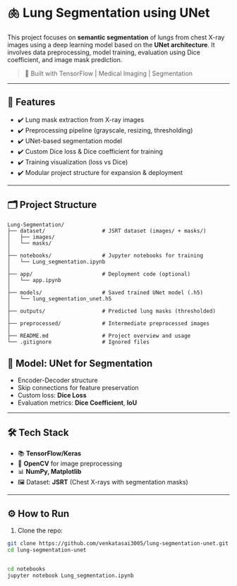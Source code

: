 # 🫁 Lung Segmentation using UNet

This project focuses on **semantic segmentation** of lungs from chest X-ray images using a deep learning model based on the **UNet architecture**. It involves data preprocessing, model training, evaluation using Dice coefficient, and image mask prediction.

> 🚀 Built with TensorFlow | Medical Imaging | Segmentation

---

## 📌 Features

- ✔️ Lung mask extraction from X-ray images
- ✔️ Preprocessing pipeline (grayscale, resizing, thresholding)
- ✔️ UNet-based segmentation model
- ✔️ Custom Dice loss & Dice coefficient for training
- ✔️ Training visualization (loss vs Dice)
- ✔️ Modular project structure for expansion & deployment

---

## 🗂 Project Structure

```text
Lung-Segmentation/
├── dataset/                  # JSRT dataset (images/ + masks/)
│   ├── images/
│   └── masks/
│
├── notebooks/                # Jupyter notebooks for training
│   └── Lung_segmentation.ipynb
│
├── app/                      # Deployment code (optional)
│   └── app.ipynb
│
├── models/                   # Saved trained UNet model (.h5)
│   └── lung_segmentation_unet.h5
│
├── outputs/                  # Predicted lung masks (thresholded)
│
├── preprocessed/             # Intermediate preprocessed images
│
├── README.md                 # Project overview and usage
└── .gitignore                # Ignored files
```

## 🧠 Model: UNet for Segmentation

- Encoder-Decoder structure
- Skip connections for feature preservation
- Custom loss: **Dice Loss**
- Evaluation metrics: **Dice Coefficient**, **IoU**

---

## 🛠️ Tech Stack

- 📚 **TensorFlow/Keras**
- 🧪 **OpenCV** for image preprocessing
- 📊 **NumPy, Matplotlib**
- 🖼️ Dataset: **JSRT** (Chest X-rays with segmentation masks)

---

## ⚙️ How to Run

1. Clone the repo:

```bash
git clone https://github.com/venkatasai3005/lung-segmentation-unet.git
cd lung-segmentation-unet


cd notebooks
jupyter notebook Lung_segmentation.ipynb
```

